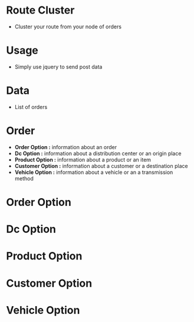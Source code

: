 # Route Cluster
* Cluster your route from your node of orders

# Usage
* Simply use jquery to send post data

# Data
* List of orders

# Order
* **Order Option :** information about an order
* **Dc Option :**  information about a distribution center or an origin place
* **Product Option :** information about a product or an item
* **Customer Option :** information about a customer or a destination place
* **Vehicle Option :** information about a vehicle or an a transmission method

# Order Option

# Dc Option

# Product Option

# Customer Option

# Vehicle Option
